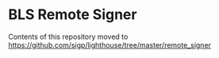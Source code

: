 # BLS Remote Signer

Contents of this repository moved to https://github.com/sigp/lighthouse/tree/master/remote_signer
